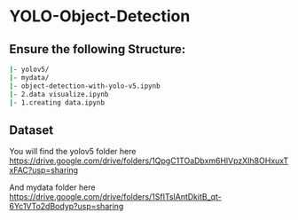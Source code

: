 # YOLO-Object-Detection

## Ensure the following Structure:
```bash
|- yolov5/
|- mydata/
|- object-detection-with-yolo-v5.ipynb
|- 2.data visualize.ipynb
|- 1.creating data.ipynb
```

## Dataset
You will find the yolov5 folder here  https://drive.google.com/drive/folders/1QpgC1TOaDbxm6HlVpzXIh8OHxuxTxFAC?usp=sharing

And mydata folder here https://drive.google.com/drive/folders/1SfITslAntDkitB_qt-6Yc1VTo2dBodyp?usp=sharing

